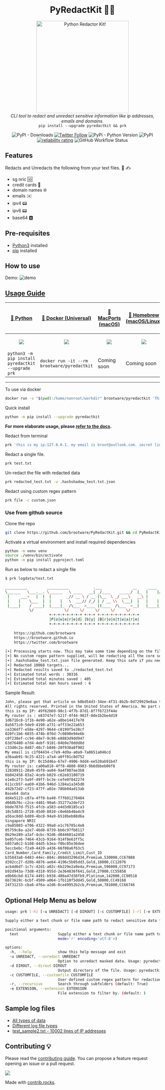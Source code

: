<br>
<h1 align="center">PyRedactKit 🔐📝</h1>

<p align="center">
  <img src="./images/pyredacthead.gif" alt="Python Redactor Kit!" width="300" height="300"/>
<br />
<i>CLI tool to redact and unredact sensitive information like ip addresses, emails and domains.</i>
<br/>
<code>pip install --upgrade pyredactkit && prk</code>
</p>

<p align="center">
   <img alt="PyPI - Downloads" src="https://pepy.tech/badge/pyredactkit/month">
   <!-- <img alt="PyPI - Downloads" src="https://pepy.tech/badge/pyredactkit"> -->
   <a href="https://twitter.com/brootware"><img src="https://img.shields.io/twitter/follow/brootware?style=social" alt="Twitter Follow"></a>
   <img alt="PyPI - Python Version" src="https://img.shields.io/pypi/pyversions/pyredactkit"> <img alt="PyPI" src="https://img.shields.io/pypi/v/pyredactkit">
   <a href="https://sonarcloud.io/summary/new_code?id=brootware_PyRedactKit"><img src="https://sonarcloud.io/api/project_badges/measure?project=brootware_PyRedactKit&metric=alert_status" alt="reliability rating"></a>
   <img alt="GitHub Workflow Status" src="https://img.shields.io/github/actions/workflow/status/brootware/pyredactkit/ci.yml?branch=main">
</p>

## Features

Redacts and Unredacts the following from your text files. 📄 ✍️

- sg nric 🆔
- credit cards 🏧
- domain names 🌐
- emails ✉️
- ipv4 📟
- ipv6 📟
- base64 🅱️

## Pre-requisites

- [Python3](https://www.python.org/downloads/) installed
- [pip](https://packaging.python.org/en/latest/guides/installing-using-pip-and-virtual-environments/) installed

## How to use

Demo:
![demo](./images/pyredactdemo.gif)

## [Usage Guide](https://github.com/brootware/PyRedactKit/wiki/Usage)

| <p align="center"><a href="https://pypi.org/project/pyredactkit">🐍 Python | <p align="center"><a href="https://hub.docker.com/r/brootware/pyredactkit">🐋 Docker (Universal) | <p align="center"><a href="https://ports.macports.org/port/pyredactkit/summary">🍎 MacPorts (macOS) | <p align="center"><a href="https://formulae.brew.sh/formula/pyredactkit">🍺 Homebrew (macOS/Linux) |
| --------------------------------------------------------------------- | --------------------------------------------------------------------------------- | --------------------------------------------------------------------------------- |--------------------------------------------------------------------------------- |
| <p align="center"><img src="https://github.com/brootware/PyRedactKit/blob/main/images/python.png?raw=true" /></p>    | <p align="center"><img src="https://github.com/brootware/PyRedactKit/blob/main/images/docker.png?raw=true" /></p> | <p align="center"><img src="https://github.com/brootware/PyRedactKit/blob/main/images/macports.png?raw=true" /></p> | <p align="center"><img src="https://github.com/brootware/PyRedactKit/blob/main/images/homebrew.png?raw=true" /></p> |
| `python3 -m pip install pyredactkit --upgrade prk` | `docker run -it --rm brootware/pyredactkit` | Coming soon | Coming soon |

<hr>

To use via docker

```bash
docker run -v "$(pwd):/home/nonroot/workdir" brootware/pyredactkit 'This is my ip: 127.0.0.1. My email is brute@gmail.com. My favorite secret link is github.com'
```

Quick install

```bash
python -m pip install --upgrade pyredactkit
```

**For more elaborate usage, please [refer to the docs](https://github.com/brootware/PyRedactKit/wiki/Usage).**

Redact from terminal

```bash
prk 'this is my ip:127.0.0.1. my email is broot@outlook.com. secret link is github.com'
```

Redact a single file.

```bash
prk test.txt 
```

Un-redact the file with redacted data

```bash
prk redacted_test.txt -u .hashshadow_test.txt.json 
```

Redact using custom regex pattern

```bash
prk file -c custom.json
```

### Use from github source

Clone the repo

```bash
git clone https://github.com/brootware/PyRedactKit.git && cd PyRedactKit
```

Activate a virtual environment and install required dependencies

```bash
python -m venv venv
source ./venv/bin/activate
python -m pip install pyproject.toml
```

<!-- poetry install 
python -c "import nltk
import ssl

try:
    _create_unverified_https_context = ssl._create_unverified_context
except AttributeError:
    pass
else:
    ssl._create_default_https_context =_create_unverified_https_context

nltk.download('popular')" -->

Run as below to redact a single file

```bash
$ prk logdata/test.txt                                    

__________         __________           .___              __     ____  __.__  __   
\______   \___.__. \______   \ ____   __| _/____    _____/  |_  |    |/ _|__|/  |_ 
 |     ___<   |  |  |       _// __ \ / __ |\__  \ _/ ___\   __\ |      < |  \   __\
 |    |    \___  |  |    |   \  ___// /_/ | / __ \\  \___|  |   |    |  \|  ||  |  
 |____|    / ____|  |____|_  /\___  >____ |(____  /\___  >__|   |____|__ \__||__|  
           \/              \/     \/     \/     \/     \/               \/                                                                                                                 
                    +-+-+-+-+-+-+-+ +-+-+ +-+-+-+-+-+-+-+-+-+
                    |P|o|w|e|r|e|d| |b|y| |B|r|o|o|t|w|a|r|e|
                    +-+-+-+-+-+-+-+ +-+-+ +-+-+-+-+-+-+-+-+-+
            
    https://github.com/brootware
    https://brootware.github.io     
    https://twitter.com/brootware                                                                        
    
[+] Processing starts now. This may take some time depending on the file size. Monitor the redacted file size to monitor progress
[+] No custom regex pattern supplied, will be redacting all the core sensitive data supported
[+] .hashshadow_test.txt.json file generated. Keep this safe if you need to undo the redaction.
[+] Redacted 10068 targets...
[+] Redacted results saved to ./redacted_test.txt
[+] Estimated total words : 30316
[+] Estimated total minutes saved : 405
[+] Estimated total man hours saved : 6
```

Sample Result:

```txt
John, please get that article on b8bd54d3-34ee-4f31-8b2b-0d729929e8aa to me by 5:00PM on Jan 9th 2012. 4:00 would be ideal, actually. If you have any questions, You can reach me at(519)-236-2723 or get in touch with my associate at 7b3c7641-4b09-4e00-8e02-0e68e47b0ded.
All rights reserved. Printed in the United States of America. No part of this book may be used or reproduced in any manner whatsoever without written permission except in the case of brief quotations embodied in critical articles and reviews. For information address HarperCollins Publishers, 10 East 53rd Street, New York, NY 10022. His name is David. I met him and John last week. Gowtham Teja Kanneganti is a good student. I was born on Oct 4, 1995. My Indian mobile number is +91-7761975545. After coming to USA I got a new number +1-405-413-5255. I live on 1003 E Brooks St, Norman, Ok, 73071. I met  a child, who is playing with josh.
this is my IP: 49f62b69-98c1-4f7b-87d1-8f7f6723f44e
My router is : e83747e7-521f-4f44-982f-0de1b2be4d19
1d6716c8-1f1b-4e90-a62e-a0be14417e78
0a5671c0-5de9-4198-a731-aff33e22a653
ce336df7-e58e-4297-9644-c8199f5e38cf
020fc1b6-6035-474b-8f6d-7c0890e94e6b
c0f238ef-cc94-48e7-9c98-e8883d9dd947
63d76480-e7d4-4ebf-9101-04b9e70ddd8d
c33d0c2a-8d87-48c7-b846-20f938a8f902
My email is c1f04434-c7e9-4d9a-a0a9-7a0651a046cd
a36aab91-9c25-4221-a7a4-a0ff01c8d752
this is my IP: 0c15d46a-67e7-4906-9dd4-ee520ab91b47
My router is: ca00a810-4ff8-4880-8983-9b6dbbeb06f8
12830911-20a9-45f8-ae04-9a4f807ee3b8
6b042458-83a2-4ce9-b029-c62e83180719
e1e8c2f3-5a9f-49ff-bc3e-cefe0f842274
611ccb57-ea69-41b6-946d-1284a1a345d0
492b72d2-cf23-477f-a02e-78bb04ad13ab
Base64 data
dd4e5123-c87a-4ff0-ba40-f7f601270484
d660b76c-c2ce-4401-90a6-35277a2def23
bbde787d-f515-4fcb-a583-e4d3d8185ca3
10c5d831-2728-45d0-8810-c0e6bb40a4c9
a5bac8dd-bd89-4bc8-94a9-b510beb88d6a
Singapore NRIC
c9a85803-e706-4322-99a0-e1c76705c4e8
05759c8a-a2e7-46d8-8739-bb6c97fb8117
0b29e289-a3af-4cbc-92d6-d044601a2458
be05fce6-7464-43cb-9164-914f8e63ff5c
b857a0c2-b108-44d5-b3ea-f0bc05e36dee
5eccbebc-f2a9-4420-a436-66f08a6f63c5
Card_Number,Card_Family,Credit_Limit,Cust_ID
b35843a8-6483-44ec-884c-868dd3296d34,Premium,530000,CC67088
d392cc27-d20b-4876-ae64-4196c5b05dd3,Gold,18000,CC12076
acb4d6d7-1c7c-42d1-a02c-6b229e2a9e4a,Premium,596000,CC97173
b92d943a-73d8-4318-955d-2e364836f641,Gold,27000,CC55858
e0b66cbd-6174-4491-b938-408a47d38fb9,Platinum,142000,CC90518
6b73619c-bcbf-4509-a064-1fb110f5dd45,Gold,50000,CC49168
24f31233-cba6-4f6a-a2d6-0ce49952b2cb,Premium,781000,CC66746
```

## Optional Help Menu as below

```bash
usage: prk [-h] [-u UNREDACT] [-d DIROUT] [-c CUSTOMFILE] [-r] [-e EXTENSION] [text ...]

Supply either a text chunk or file name path to redact sensitive data from it.

positional arguments:
  text                  Supply either a text chunk or file name path to redact sensitive data from command prompt. (default: <_io.TextIOWrapper name='<stdin>'
                        mode='r' encoding='utf-8'>)

options:
  -h, --help            show this help message and exit
  -u UNREDACT, --unredact UNREDACT
                        Option to unredact masked data. Usage: pyredactkit [redacted_file] -u [.hashshadow.json] (default: None)
  -d DIROUT, --dirout DIROUT
                        Output directory of the file. Usage: pyredactkit [file/filestoredact] -d [redacted_dir] (default: None)
  -c CUSTOMFILE, --customfile CUSTOMFILE
                        User defined custom regex pattern for redaction. Usage: pyredactkit [file/filestoredact] -c [customfile.json] (default: None)
  -r, --recursive       Search through subfolders (default: True)
  -e EXTENSION, --extension EXTENSION
                        File extension to filter by. (default: )
```

## Sample log files

- [All types of data](./logdata/test.txt)
- [Different log file types](./logdata/)
- [test_sample2.txt - 10002 lines of IP addresses](https://sanitizationbq.s3.ap-southeast-1.amazonaws.com/test_sample2.txt)

## Contributing 💡

Please read the [contributing guide](https://github.com/brootware/PyRedactKit/wiki/Contributing). You can propose a feature request opening an issue or a pull request.

<a href="https://github.com/brootware/PyRedactKit/graphs/contributors">
  <img src="https://contrib.rocks/image?repo=brootware/PyRedactKit" />
</a>

Made with [contrib.rocks](https://contrib.rocks).
